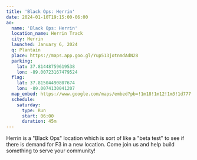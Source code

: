 ```yaml
---
title: 'Black Ops: Herrin'
date: 2024-01-10T19:15:00-06:00
ao:
  name: 'Black Ops: Herrin'
  location_name: Herrin Track
  city: Herrin
  launched: January 6, 2024
  q: Plantain
  place: https://maps.app.goo.gl/Yup513jotnmdAdN28
  parking:
    lat: 37.81448759619538
    lon: -89.00723167479524
  flag:
    lat: 37.81504490807674
    lon: -89.0074130041207
  map_embed: https://www.google.com/maps/embed?pb=!1m18!1m12!1m3!1d777.8084589603371!2d-89.0090644526392!3d37.81553559936582!2m3!1f0!2f0!3f0!3m2!1i1024!2i768!4f13.1!3m3!1m2!1s0x887725aa7b5dee07%3A0xb6b0e05d17948042!2sHerrin%20Track!5e1!3m2!1sen!2sus!4v1705006624911!5m2!1sen!2sus
  schedule:
    saturday:
      type: Run
      start: 06:00
      duration: 45m
---
```

Herrin is a "Black Ops" location which is sort of like a "beta test" to see if there is demand for F3 in a new location.
Come join us and help build something to serve your community!
